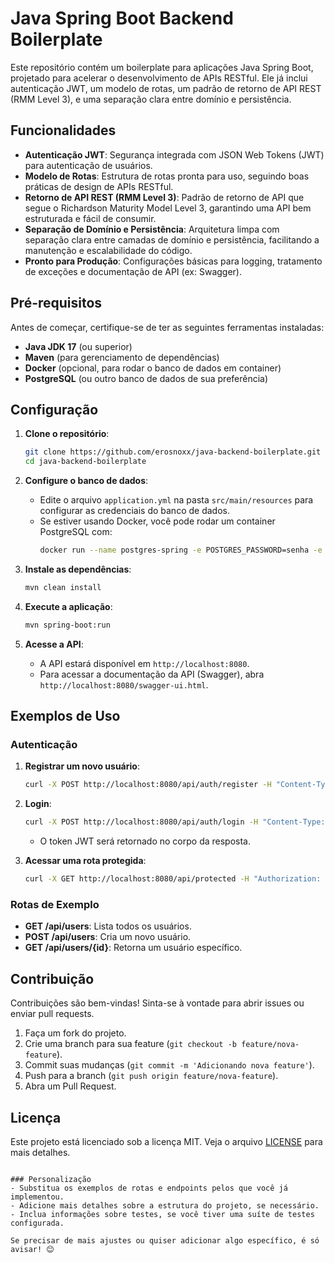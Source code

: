 # Java Spring Boot Backend Boilerplate

Este repositório contém um boilerplate para aplicações Java Spring Boot, projetado para acelerar o desenvolvimento de APIs RESTful. Ele já inclui autenticação JWT, um modelo de rotas, um padrão de retorno de API REST (RMM Level 3), e uma separação clara entre domínio e persistência.

## Funcionalidades

- **Autenticação JWT**: Segurança integrada com JSON Web Tokens (JWT) para autenticação de usuários.
- **Modelo de Rotas**: Estrutura de rotas pronta para uso, seguindo boas práticas de design de APIs RESTful.
- **Retorno de API REST (RMM Level 3)**: Padrão de retorno de API que segue o Richardson Maturity Model Level 3, garantindo uma API bem estruturada e fácil de consumir.
- **Separação de Domínio e Persistência**: Arquitetura limpa com separação clara entre camadas de domínio e persistência, facilitando a manutenção e escalabilidade do código.
- **Pronto para Produção**: Configurações básicas para logging, tratamento de exceções e documentação de API (ex: Swagger).

## Pré-requisitos

Antes de começar, certifique-se de ter as seguintes ferramentas instaladas:

- **Java JDK 17** (ou superior)
- **Maven** (para gerenciamento de dependências)
- **Docker** (opcional, para rodar o banco de dados em container)
- **PostgreSQL** (ou outro banco de dados de sua preferência)

## Configuração

1. **Clone o repositório**:
   ```bash
   git clone https://github.com/erosnoxx/java-backend-boilerplate.git
   cd java-backend-boilerplate
   ```

2. **Configure o banco de dados**:
   - Edite o arquivo `application.yml` na pasta `src/main/resources` para configurar as credenciais do banco de dados.
   - Se estiver usando Docker, você pode rodar um container PostgreSQL com:
     ```bash
     docker run --name postgres-spring -e POSTGRES_PASSWORD=senha -e POSTGRES_DB=springdb -p 5432:5432 -d postgres
     ```

3. **Instale as dependências**:
   ```bash
   mvn clean install
   ```

4. **Execute a aplicação**:
   ```bash
   mvn spring-boot:run
   ```

5. **Acesse a API**:
   - A API estará disponível em `http://localhost:8080`.
   - Para acessar a documentação da API (Swagger), abra `http://localhost:8080/swagger-ui.html`.

## Exemplos de Uso

### Autenticação

1. **Registrar um novo usuário**:
   ```bash
   curl -X POST http://localhost:8080/api/auth/register -H "Content-Type: application/json" -d '{"username":"user", "password":"password"}'
   ```

2. **Login**:
   ```bash
   curl -X POST http://localhost:8080/api/auth/login -H "Content-Type: application/json" -d '{"username":"user", "password":"password"}'
   ```
   - O token JWT será retornado no corpo da resposta.

3. **Acessar uma rota protegida**:
   ```bash
   curl -X GET http://localhost:8080/api/protected -H "Authorization: Bearer <JWT_TOKEN>"
   ```

### Rotas de Exemplo

- **GET /api/users**: Lista todos os usuários.
- **POST /api/users**: Cria um novo usuário.
- **GET /api/users/{id}**: Retorna um usuário específico.

## Contribuição

Contribuições são bem-vindas! Sinta-se à vontade para abrir issues ou enviar pull requests.

1. Faça um fork do projeto.
2. Crie uma branch para sua feature (`git checkout -b feature/nova-feature`).
3. Commit suas mudanças (`git commit -m 'Adicionando nova feature'`).
4. Push para a branch (`git push origin feature/nova-feature`).
5. Abra um Pull Request.

## Licença

Este projeto está licenciado sob a licença MIT. Veja o arquivo [LICENSE](LICENSE) para mais detalhes.

```

### Personalização
- Substitua os exemplos de rotas e endpoints pelos que você já implementou.
- Adicione mais detalhes sobre a estrutura do projeto, se necessário.
- Inclua informações sobre testes, se você tiver uma suíte de testes configurada.

Se precisar de mais ajustes ou quiser adicionar algo específico, é só avisar! 😊
